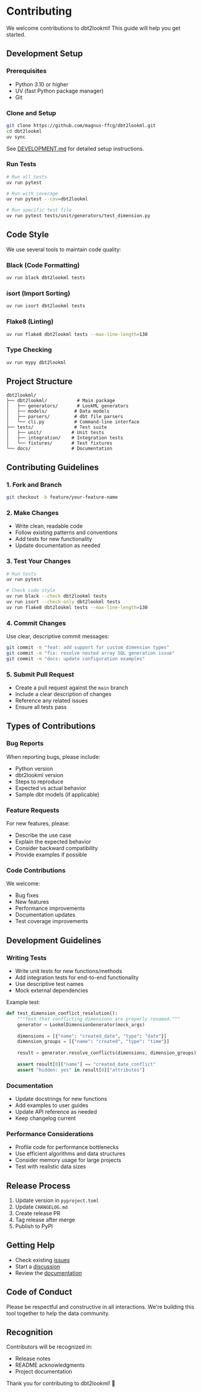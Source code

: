 # Contributing

We welcome contributions to dbt2lookml! This guide will help you get started.

## Development Setup

### Prerequisites

- Python 3.10 or higher
- UV (fast Python package manager)
- Git

### Clone and Setup

```bash
git clone https://github.com/magnus-ffcg/dbt2lookml.git
cd dbt2lookml
uv sync
```

See [DEVELOPMENT.md](../../DEVELOPMENT.md) for detailed setup instructions.

### Run Tests

```bash
# Run all tests
uv run pytest

# Run with coverage
uv run pytest --cov=dbt2lookml

# Run specific test file
uv run pytest tests/unit/generators/test_dimension.py
```

## Code Style

We use several tools to maintain code quality:

### Black (Code Formatting)
```bash
uv run black dbt2lookml tests
```

### isort (Import Sorting)
```bash
uv run isort dbt2lookml tests
```

### Flake8 (Linting)
```bash
uv run flake8 dbt2lookml tests --max-line-length=130
```

### Type Checking
```bash
uv run mypy dbt2lookml
```

## Project Structure

```
dbt2lookml/
├── dbt2lookml/           # Main package
│   ├── generators/       # LookML generators
│   ├── models/          # Data models
│   ├── parsers/         # dbt file parsers
│   └── cli.py           # Command-line interface
├── tests/               # Test suite
│   ├── unit/           # Unit tests
│   ├── integration/    # Integration tests
│   └── fixtures/       # Test fixtures
└── docs/               # Documentation
```

## Contributing Guidelines

### 1. Fork and Branch

```bash
git checkout -b feature/your-feature-name
```

### 2. Make Changes

- Write clean, readable code
- Follow existing patterns and conventions
- Add tests for new functionality
- Update documentation as needed

### 3. Test Your Changes

```bash
# Run tests
uv run pytest

# Check code style
uv run black --check dbt2lookml tests
uv run isort --check-only dbt2lookml tests
uv run flake8 dbt2lookml tests --max-line-length=130
```

### 4. Commit Changes

Use clear, descriptive commit messages:

```bash
git commit -m "feat: add support for custom dimension types"
git commit -m "fix: resolve nested array SQL generation issue"
git commit -m "docs: update configuration examples"
```

### 5. Submit Pull Request

- Create a pull request against the `main` branch
- Include a clear description of changes
- Reference any related issues
- Ensure all tests pass

## Types of Contributions

### Bug Reports

When reporting bugs, please include:

- Python version
- dbt2lookml version
- Steps to reproduce
- Expected vs actual behavior
- Sample dbt models (if applicable)

### Feature Requests

For new features, please:

- Describe the use case
- Explain the expected behavior
- Consider backward compatibility
- Provide examples if possible

### Code Contributions

We welcome:

- Bug fixes
- New features
- Performance improvements
- Documentation updates
- Test coverage improvements

## Development Guidelines

### Writing Tests

- Write unit tests for new functions/methods
- Add integration tests for end-to-end functionality
- Use descriptive test names
- Mock external dependencies

Example test:
```python
def test_dimension_conflict_resolution():
    """Test that conflicting dimensions are properly renamed."""
    generator = LookmlDimensionGenerator(mock_args)
    
    dimensions = [{"name": "created_date", "type": "date"}]
    dimension_groups = [{"name": "created", "type": "time"}]
    
    result = generator.resolve_conflicts(dimensions, dimension_groups)
    
    assert result[0]["name"] == "created_date_conflict"
    assert "hidden: yes" in result[0]["attributes"]
```

### Documentation

- Update docstrings for new functions
- Add examples to user guides
- Update API reference as needed
- Keep changelog current

### Performance Considerations

- Profile code for performance bottlenecks
- Use efficient algorithms and data structures
- Consider memory usage for large projects
- Test with realistic data sizes

## Release Process

1. Update version in `pyproject.toml`
2. Update `CHANGELOG.md`
3. Create release PR
4. Tag release after merge
5. Publish to PyPI

## Getting Help

- Check existing [issues](https://github.com/magnus-ffcg/dbt2lookml/issues)
- Start a [discussion](https://github.com/magnus-ffcg/dbt2lookml/discussions)
- Review the [documentation](https://magnus-ffcg.github.io/dbt2lookml/)

## Code of Conduct

Please be respectful and constructive in all interactions. We're building this tool together to help the data community.

## Recognition

Contributors will be recognized in:
- Release notes
- README acknowledgments
- Project documentation

Thank you for contributing to dbt2lookml! 🎉
